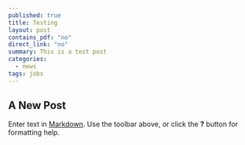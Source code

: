 ```yaml
---
published: true
title: Testing
layout: post
contains_pdf: "no"
direct_link: "no"
summary: This is a test post
categories: 
  - news
tags: jobs
---
```


## A New Post

Enter text in [Markdown](http://daringfireball.net/projects/markdown/). Use the toolbar above, or click the **?** button for formatting help.